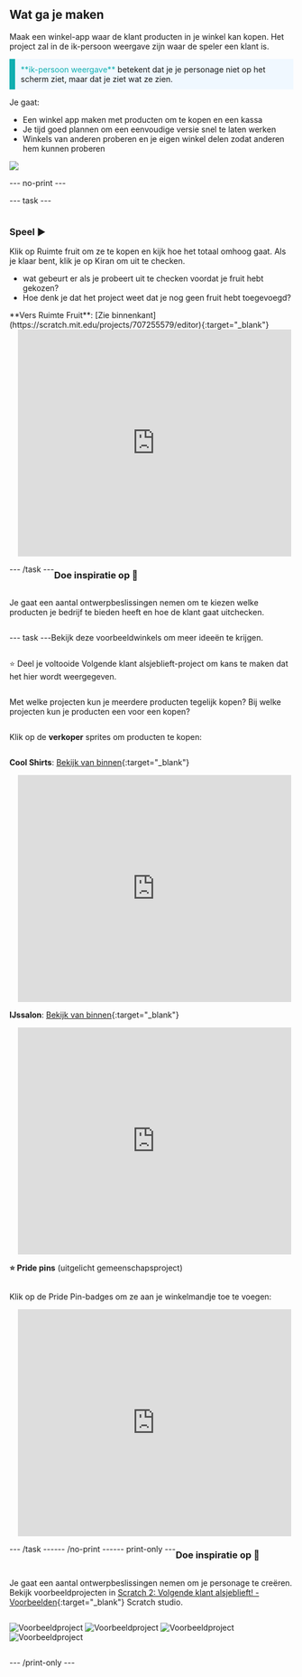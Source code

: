 ## Wat ga je maken

Maak een winkel-app waar de klant producten in je winkel kan kopen. Het project zal in de ik-persoon weergave zijn waar de speler een klant is.

<p style="border-left: solid; border-width:10px; border-color: #0faeb0; background-color: aliceblue; padding: 10px;">
<span style="color: #0faeb0">**ik-persoon weergave**</span> betekent dat je je personage niet op het scherm ziet, maar dat je ziet wat ze zien.
</p>

Je gaat:
+ Een winkel app maken met producten om te kopen en een kassa
+ Je tijd goed plannen om een eenvoudige versie snel te laten werken
+ Winkels van anderen proberen en je eigen winkel delen zodat anderen hem kunnen proberen

![](images/example-strip.png)

--- no-print ---

--- task ---

<div style="display: flex; flex-wrap: wrap">
<div style="flex-basis: 175px; flex-grow: 1">  

### Speel ▶️ 

Klik op Ruimte fruit om ze te kopen en kijk hoe het totaal omhoog gaat. Als je klaar bent, klik je op Kiran om uit te checken. 

+ wat gebeurt er als je probeert uit te checken voordat je fruit hebt gekozen? 
+ Hoe denk je dat het project weet dat je nog geen fruit hebt toegevoegd?

</div>
<div>
**Vers Ruimte Fruit**: [Zie binnenkant](https://scratch.mit.edu/projects/707255579/editor){:target="_blank"}
<div class="scratch-preview" style="margin-left: 15px;">
  <iframe allowtransparency="true" width="485" height="402" src="https://scratch.mit.edu/projects/embed/707255579/?autostart=false" frameborder="0"></iframe>
</div>
</div>

--- /task ---

### Doe inspiratie op 💭

Je gaat een aantal ontwerpbeslissingen nemen om te kiezen welke producten je bedrijf te bieden heeft en hoe de klant gaat uitchecken.

--- task ---

Bekijk deze voorbeeldwinkels om meer ideeën te krijgen.

⭐ Deel je voltooide Volgende klant alsjeblieft-project om kans te maken dat het hier wordt weergegeven.

Met welke projecten kun je meerdere producten tegelijk kopen? Bij welke projecten kun je producten een voor een kopen?

Klik op de **verkoper** sprites om producten te kopen:

**Cool Shirts**: [Bekijk van binnen](https://scratch.mit.edu/projects/707254479/editor){:target="_blank"}
<div class="scratch-preview" style="margin-left: 15px;">
  <iframe allowtransparency="true" width="485" height="402" src="https://scratch.mit.edu/projects/embed/707254479/?autostart=false" frameborder="0"></iframe>
</div>

**IJssalon**: [Bekijk van binnen](https://scratch.mit.edu/projects/707255735/editor){:target="_blank"}
<div class="scratch-preview" style="margin-left: 15px;">
  <iframe allowtransparency="true" width="485" height="402" src="https://scratch.mit.edu/projects/embed/707255735/?autostart=false" frameborder="0"></iframe>
</div>

**⭐ Pride pins** (uitgelicht gemeenschapsproject)

Klik op de Pride Pin-badges om ze aan je winkelmandje toe te voegen:

<div class="scratch-preview" style="margin-left: 15px;">
  <iframe allowtransparency="true" width="485" height="402" src="https://scratch.mit.edu/projects/embed/750787529/?autostart=false" frameborder="0"></iframe>
</div>

--- /task ---

--- /no-print ---

--- print-only ---

### Doe inspiratie op 💭

Je gaat een aantal ontwerpbeslissingen nemen om je personage te creëren. Bekijk voorbeeldprojecten in [Scratch 2: Volgende klant alsjeblieft! - Voorbeelden](https://scratch.mit.edu/studios/29611454/){:target="_blank"} Scratch studio.

![Voorbeeldproject](images/fruit.png) 
![Voorbeeldproject](images/tshirt.png) 
![Voorbeeldproject](images/icecream.png) 
![Voorbeeldproject](images/vending.png)

--- /print-only ---

